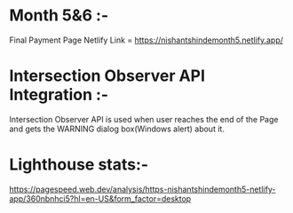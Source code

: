 # Month 5&6 :-
Final Payment Page
Netlify Link = https://nishantshindemonth5.netlify.app/

# Intersection Observer API Integration :-
Intersection Observer API is used when user reaches the end of the Page and gets the WARNING dialog box(Windows alert) about it.

# Lighthouse stats:-
https://pagespeed.web.dev/analysis/https-nishantshindemonth5-netlify-app/360nbnhci5?hl=en-US&form_factor=desktop

